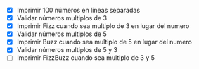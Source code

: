 - [x] Imprimir 100 números en lineas separadas
- [x] Validar números multiplos de 3
- [x] Imprimir Fizz cuando sea multiplo de 3 en lugar del numero
- [x] Validar números multiplos de 5
- [x] Imprimir Buzz cuando sea multiplo de 5 en lugar del numero
- [x] Validar números multiplos de 5 y 3
- [ ] Imprimir FizzBuzz cuando sea multiplo de 3 y 5